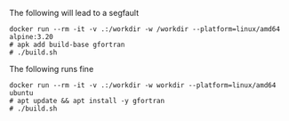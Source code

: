
The following will lead to a segfault

```
docker run --rm -it -v .:/workdir -w /workdir --platform=linux/amd64 alpine:3.20
# apk add build-base gfortran
# ./build.sh
```

The following runs fine
```
docker run --rm -it -v .:/workdir -w workdir --platform=linux/amd64 ubuntu
# apt update && apt install -y gfortran
# ./build.sh
```
